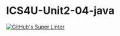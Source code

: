 # ICS4U-Unit2-04-java

[![GitHub's Super Linter](https://github.com/darienrh/ICS4U-Unit2-04-java/workflows/GitHub's%20Super%20Linter/badge.svg)](https://github.com/darienrh/ICS4U-Unit2-04-java/actions)        
